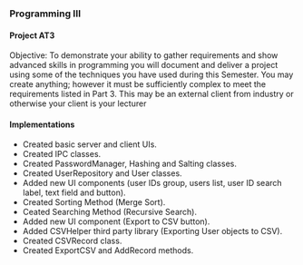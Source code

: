 ### Programming III
#### Project AT3

Objective: To demonstrate your ability to gather requirements and show advanced skills in programming you will document and deliver a project using some of the techniques you have used during this Semester. You may create anything; however it must be sufficiently complex to meet the requirements listed in Part 3. This may be an external client from industry or otherwise your client is your lecturer

#### Implementations
* Created basic server and client UIs.
* Created IPC classes.
* Created PasswordManager, Hashing and Salting classes.
* Created UserRepository and User classes.
* Added new UI components (user IDs group, users list, user ID search label, text field and button).
* Created Sorting Method (Merge Sort).
* Ceated Searching Method (Recursive Search).
* Added new UI component (Export to CSV button).
* Added CSVHelper third party library (Exporting User objects to CSV).
* Created CSVRecord class.
* Created ExportCSV and AddRecord methods.
